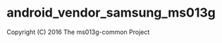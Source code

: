 android_vendor_samsung_ms013g
=============================
Copyright (C) 2016 The ms013g-common Project
